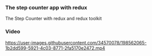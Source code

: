 ### The step counter app with redux


The Step Counter with redux and redux toolkit

### Video 



https://user-images.githubusercontent.com/34570078/198562065-1b2dd599-5921-4c03-8771-2fa5170e2472.mp4

